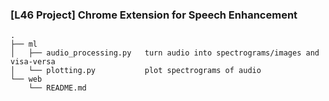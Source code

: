 ### [L46 Project] Chrome Extension for Speech Enhancement

```
.
├── ml
│   ├── audio_processing.py   turn audio into spectrograms/images and visa-versa
│   └── plotting.py           plot spectrograms of audio
└── web
    └── README.md
```